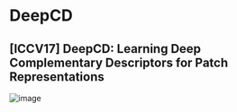 # DeepCD
[ICCV17] DeepCD: Learning Deep Complementary Descriptors for Patch Representations
-

![image](https://github.com/shamangary/DeepCD/blob/master/models_word.png)

